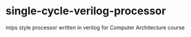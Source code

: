 # single-cycle-verilog-processor
mips style processor written in verilog for Computer Architecture course
